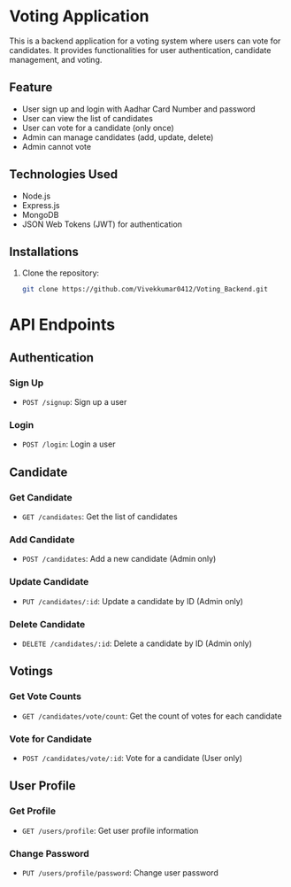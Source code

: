 # Voting Application

This is a backend application for a voting system where users can vote for candidates. It provides functionalities for user authentication, candidate management, and voting.

## Feature

- User sign up and login with Aadhar Card Number and password
- User can view the list of candidates
- User can vote for a candidate (only once)
- Admin can manage candidates (add, update, delete)
- Admin cannot vote

## Technologies Used

- Node.js
- Express.js
- MongoDB
- JSON Web Tokens (JWT) for authentication

## Installations

1. Clone the repository:

   ```bash
   git clone https://github.com/Vivekkumar0412/Voting_Backend.git


# API Endpoints

## Authentication

### Sign Up
- `POST /signup`: Sign up a user

### Login
- `POST /login`: Login a user

## Candidate

### Get Candidate
- `GET /candidates`: Get the list of candidates

### Add Candidate
- `POST /candidates`: Add a new candidate (Admin only)

### Update Candidate
- `PUT /candidates/:id`: Update a candidate by ID (Admin only)

### Delete Candidate
- `DELETE /candidates/:id`: Delete a candidate by ID (Admin only)

## Votings

### Get Vote Counts
- `GET /candidates/vote/count`: Get the count of votes for each candidate

### Vote for Candidate
- `POST /candidates/vote/:id`: Vote for a candidate (User only)

## User Profile

### Get Profile
- `GET /users/profile`: Get user profile information

### Change Password
- `PUT /users/profile/password`: Change user password
